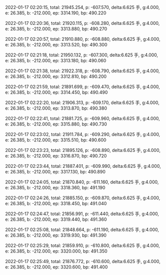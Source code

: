2022-01-17 02:20:15, total: 21945.254, p: -607.570, delta:6.625 手, g:4.000, e: 26.385, b: -212.000, ep: 3314.190, bp: 490.220

2022-01-17 02:20:36, total: 21920.115, p: -608.280, delta:6.625 手, g:4.000, e: 26.385, b: -212.000, ep: 3313.880, bp: 490.270

2022-01-17 02:20:57, total: 21910.880, p: -608.880, delta:6.625 手, g:4.000, e: 26.385, b: -212.000, ep: 3313.520, bp: 490.300

2022-01-17 02:21:18, total: 21950.132, p: -607.300, delta:6.625 手, g:4.000, e: 26.385, b: -212.000, ep: 3313.180, bp: 490.060

2022-01-17 02:21:38, total: 21922.318, p: -608.790, delta:6.625 手, g:4.000, e: 26.385, b: -212.000, ep: 3312.810, bp: 490.200

2022-01-17 02:21:59, total: 21891.699, p: -609.470, delta:6.625 手, g:4.000, e: 26.385, b: -212.000, ep: 3314.450, bp: 490.490

2022-01-17 02:22:20, total: 21906.313, p: -609.170, delta:6.625 手, g:4.000, e: 26.385, b: -212.000, ep: 3313.870, bp: 490.380

2022-01-17 02:22:41, total: 21881.725, p: -609.960, delta:6.625 手, g:4.000, e: 26.385, b: -212.000, ep: 3315.880, bp: 490.730

2022-01-17 02:23:02, total: 21911.784, p: -609.290, delta:6.625 手, g:4.000, e: 26.385, b: -212.000, ep: 3315.510, bp: 490.600

2022-01-17 02:23:23, total: 21895.126, p: -608.890, delta:6.625 手, g:4.000, e: 26.385, b: -212.000, ep: 3316.870, bp: 490.720

2022-01-17 02:23:44, total: 21887.401, p: -609.990, delta:6.625 手, g:4.000, e: 26.385, b: -212.000, ep: 3317.130, bp: 490.890

2022-01-17 02:24:05, total: 21870.840, p: -611.160, delta:6.625 手, g:4.000, e: 26.385, b: -212.000, ep: 3318.360, bp: 491.190

2022-01-17 02:24:26, total: 21885.150, p: -609.870, delta:6.625 手, g:4.000, e: 26.385, b: -212.000, ep: 3318.450, bp: 491.040

2022-01-17 02:24:47, total: 21856.991, p: -611.440, delta:6.625 手, g:4.000, e: 26.385, b: -212.000, ep: 3319.440, bp: 491.360

2022-01-17 02:25:08, total: 21848.664, p: -611.190, delta:6.625 手, g:4.000, e: 26.385, b: -212.000, ep: 3319.930, bp: 491.390

2022-01-17 02:25:29, total: 21859.910, p: -610.800, delta:6.625 手, g:4.000, e: 26.385, b: -212.000, ep: 3320.000, bp: 491.350

2022-01-17 02:25:49, total: 21876.772, p: -610.600, delta:6.625 手, g:4.000, e: 26.385, b: -212.000, ep: 3320.600, bp: 491.400